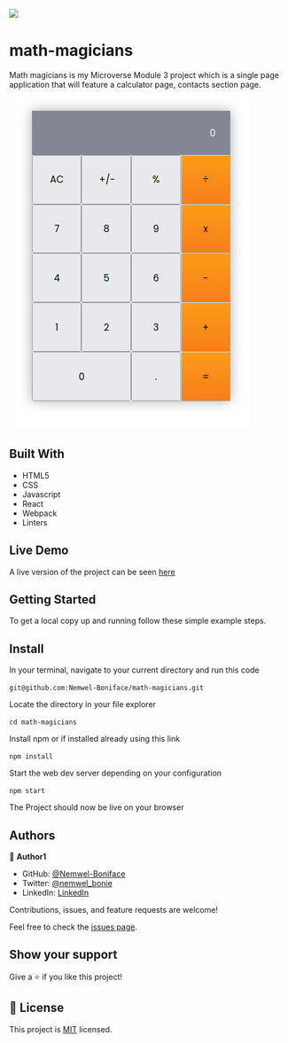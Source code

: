 ![](https://img.shields.io/badge/Microverse-blueviolet)

# math-magicians

Math magicians is my Microverse Module 3 project which is a single page application that will feature a calculator page, contacts section page.

![screenshot](./images/mathGecians.png)

## Built With

- HTML5
- CSS
- Javascript
- React
- Webpack
- Linters

## Live Demo

A live version of the project can be seen [here](https://gallant-tereshkova-890031.netlify.app/)


## Getting Started

To get a local copy up and running follow these simple example steps.

## Install

In your terminal, navigate to your current directory and run this code

`git@github.com:Nemwel-Boniface/math-magicians.git`

Locate the directory in your file explorer

`cd math-magicians`

Install npm or if installed already using this link

`npm install`

Start the web dev server depending on your configuration

`npm start`

The Project should now be live on your browser

## Authors

👤 **Author1**

- GitHub: [@Nemwel-Boniface ](https://github.com/Nemwel-Boniface)
- Twitter: [@nemwel_bonie](https://twitter.com/nemwel_bonie)
- LinkedIn: [LinkedIn](https://www.linkedin.com/in/nemwel-nyandoro-aa1b2620b/)

Contributions, issues, and feature requests are welcome!

Feel free to check the [issues page](https://github.com/Nemwel-Boniface/math-magicians/issues).

## Show your support

Give a ⭐️ if you like this project!
## 📝 License

This project is [MIT](./MIT.md) licensed.